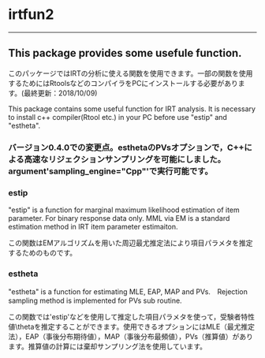 # irtfun2
------
## This package provides some usefule function.
このパッケージではIRTの分析に使える関数を使用できます。一部の関数を使用するためにはRtoolsなどのコンパイラをPCにインストールする必要があります。(最終更新：2018/10/09)

This package contains some useful function for IRT analysis. It is necessary to install c++ compiler(Rtool etc.) in your PC before use "estip" and "estheta".

### バージョン0.4.0での変更点。esthetaのPVsオプションで，C++による高速なリジェクションサンプリングを可能にしました。argument'sampling_engine="Cpp"'で実行可能です。

### estip
"estip" is a function for marginal maximum likelihood estimation of item parameter. For binary response data only. MML via EM is a standard estimation method in IRT item parameter estimaiton.

この関数はEMアルゴリズムを用いた周辺最尤推定法により項目パラメタを推定するためのものです。

### estheta
"estheta" is a function for estimating MLE, EAP, MAP and PVs.　Rejection sampling method is implemented for PVs sub routine.

この関数では'estip'などを使用して推定した項目パラメタを使って，受験者特性値\thetaを推定することができます。使用できるオプションにはMLE（最尤推定法），EAP（事後分布期待値），MAP（事後分布最頻値），PVs（推算値）があります。推算値の計算には棄却サンプリング法を使用しています。
